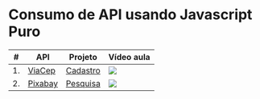 # Consumo de API usando Javascript Puro

| #  | API | Projeto | Vídeo aula |
| -- | --- | ---------- | ---------- |
| 1. | [ViaCep][viacep-api] | [Cadastro][viacep-projeto]  | [![][viacep-img]][viacep-video] |
| 2. | [Pixabay][pixabay-api] | [Pesquisa][pixabay-projeto]  | [![][pixabay-img]][pixabay-video] |


[viacep-api]: https://viacep.com.br/
[viacep-projeto]: ./01-viacep/
[viacep-video]: https://youtu.be/imk6Y0viabg
[viacep-img]: ./screenshot/viacep-360.png

[pixabay-api]: https://pixabay.com/api/docs/
[pixabay-projeto]: ./02-pixabay/
[pixabay-video]: https://youtu.be/pRic1B2Qdgk
[pixabay-img]: ./screenshot/pixabay-360.png
